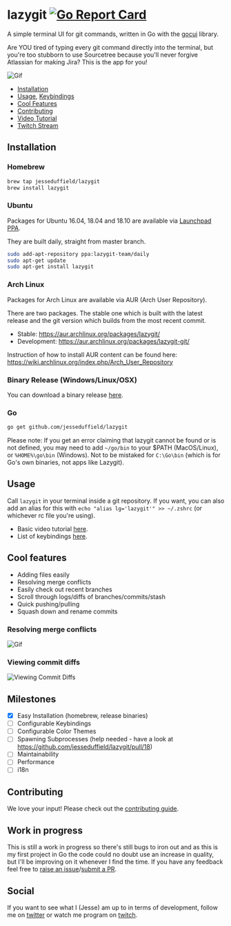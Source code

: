 # lazygit [![Go Report Card](https://goreportcard.com/badge/github.com/jesseduffield/lazygit)](https://goreportcard.com/report/github.com/jesseduffield/lazygit)

A simple terminal UI for git commands, written in Go with the [gocui](https://github.com/jroimartin/gocui "gocui") library.

Are YOU tired of typing every git command directly into the terminal, but you're
too stubborn to use Sourcetree because you'll never forgive Atlassian for making
Jira? This is the app for you!


![Gif](https://image.ibb.co/mmeXho/optimisedgif.gif)

  * [Installation](https://github.com/jesseduffield/lazygit#installation)
  * [Usage](https://github.com/jesseduffield/lazygit#usage),
    [Keybindings](https://github.com/jesseduffield/lazygit/blob/master/docs/Keybindings.md)
  * [Cool Features](https://github.com/jesseduffield/lazygit#cool-features)
  * [Contributing](https://github.com/jesseduffield/lazygit#contributing)
  * [Video Tutorial](https://www.youtube.com/watch?v=VDXvbHZYeKY)
  * [Twitch Stream](https://www.twitch.tv/jesseduffield)

## Installation

### Homebrew
```sh
brew tap jesseduffield/lazygit
brew install lazygit
```

### Ubuntu
Packages for Ubuntu 16.04, 18.04 and 18.10 are available via [Launchpad PPA](https://launchpad.net/~lazygit-team).

They are built daily, straight from master branch.

```sh
sudo add-apt-repository ppa:lazygit-team/daily
sudo apt-get update
sudo apt-get install lazygit
```

### Arch Linux
Packages for Arch Linux are available via AUR (Arch User Repository).

There are two packages. The stable one which is built with the latest release
and the git version which builds from the most recent commit.

  * Stable: https://aur.archlinux.org/packages/lazygit/
  * Development: https://aur.archlinux.org/packages/lazygit-git/

Instruction of how to install AUR content can be found here:
https://wiki.archlinux.org/index.php/Arch_User_Repository

### Binary Release (Windows/Linux/OSX)
You can download a binary release [here](https://github.com/jesseduffield/lazygit/releases).

### Go
```sh
go get github.com/jesseduffield/lazygit
```

Please note:
If you get an error claiming that lazygit cannot be found or is not defined, you
may need to add `~/go/bin` to your $PATH (MacOS/Linux), or `%HOME%\go\bin`
(Windows). Not to be mistaked for `C:\Go\bin` (which is for Go's own binaries,
not apps like Lazygit).

## Usage
Call `lazygit` in your terminal inside a git repository. If you want, you can
also add an alias for this with `echo "alias lg='lazygit'" >> ~/.zshrc` (or
whichever rc file you're using).

  * Basic video tutorial [here](https://www.youtube.com/watch?v=VDXvbHZYeKY).
  * List of keybindings
[here](https://github.com/jesseduffield/lazygit/blob/master/docs/Keybindings.md).

## Cool features
  * Adding files easily
  * Resolving merge conflicts
  * Easily check out recent branches
  * Scroll through logs/diffs of branches/commits/stash
  * Quick pushing/pulling
  * Squash down and rename commits

### Resolving merge conflicts
![Gif](https://image.ibb.co/iyxUTT/shortermerging.gif)

### Viewing commit diffs
![Viewing Commit Diffs](https://image.ibb.co/gPD02o/capture.png)

## Milestones
- [x] Easy Installation (homebrew, release binaries)
- [ ] Configurable Keybindings
- [ ] Configurable Color Themes
- [ ] Spawning Subprocesses (help needed - have a look at https://github.com/jesseduffield/lazygit/pull/18)
- [ ] Maintainability
- [ ] Performance
- [ ] i18n

## Contributing
We love your input! Please check out the [contributing guide](CONTRIBUTING.md).

## Work in progress
This is still a work in progress so there's still bugs to iron out and as this
is my first project in Go the code could no doubt use an increase in quality,
but I'll be improving on it whenever I find the time. If you have any feedback
feel free to [raise an issue](https://github.com/jesseduffield/lazygit/issues)/[submit a PR](https://github.com/jesseduffield/lazygit/pulls).

## Social
If you want to see what I (Jesse) am up to in terms of development, follow me on
[twitter](https://twitter.com/DuffieldJesse) or watch me program on
[twitch](https://www.twitch.tv/jesseduffield).
